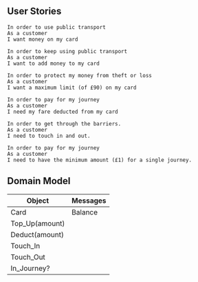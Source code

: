 ## User Stories
```
In order to use public transport
As a customer
I want money on my card
```

```
In order to keep using public transport
As a customer
I want to add money to my card
```

```
In order to protect my money from theft or loss
As a customer
I want a maximum limit (of £90) on my card
```

```
In order to pay for my journey
As a customer
I need my fare deducted from my card
```

```
In order to get through the barriers.
As a customer
I need to touch in and out.
```

```
In order to pay for my journey
As a customer
I need to have the minimum amount (£1) for a single journey.
```

## Domain Model

Object | Messages
-------|---------
Card | Balance
 | Top_Up(amount)
 | Deduct(amount)
 | Touch_In
 | Touch_Out
 | In_Journey?
